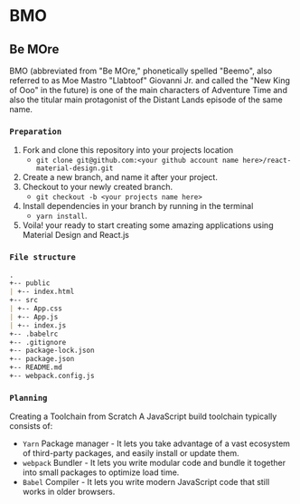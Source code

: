 # BMO
## Be MOre
BMO (abbreviated from "Be MOre," phonetically spelled "Beemo", also referred to as Moe Mastro "Llabtoof" Giovanni Jr. and called the "New King of Ooo" in the future) is one of the main characters of Adventure Time and also the titular main protagonist of the Distant Lands episode of the same name.

### `Preparation`
1. Fork and clone this repository into your projects location 
   - `git clone git@github.com:<your github account name here>/react-material-design.git`
2. Create a new branch, and name it after your project. 
3. Checkout to your newly created branch.
   - `git checkout -b <your projects name here>`
4. Install dependencies in your branch by running in the terminal  
   - `yarn install`.
5. Voila! your ready to start creating some amazing applications using Material Design and React.js


### `File structure`
```md
.
+-- public
| +-- index.html
+-- src
| +-- App.css
| +-- App.js
| +-- index.js
+-- .babelrc
+-- .gitignore
+-- package-lock.json
+-- package.json
+-- README.md
+-- webpack.config.js
```
### `Planning`
Creating a Toolchain from Scratch
A JavaScript build toolchain typically consists of:

- `Yarn` Package manager -  It lets you take advantage of a vast ecosystem of third-party packages, and easily install or update them.
- `webpack` Bundler - It lets you write modular code and bundle it together into small packages to optimize load time.
- `Babel` Compiler - It lets you write modern JavaScript code that still works in older browsers.

